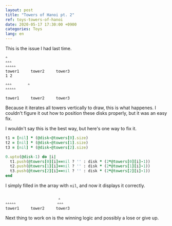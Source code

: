 ```yaml
---
layout: post
title: "Towers of Hanoi pt. 2"
ref: toys-towers-of-hanoi
date: 2020-05-17 17:30:00 +0900
categories: Toys
lang: en
---
```


This is the issue I had last time.
```
ᐞ                        
ᐞᐞᐞ                      
ᐞᐞᐞᐞᐞ                    
tower1     tower2     tower3
1 2

ᐞᐞᐞ       ᐞ              
ᐞᐞᐞᐞᐞ                    
                         
tower1     tower2     tower3
```

Because it iterates all towers vertically to draw, this is what happenes.
I couldn't figure it out how to position these disks properly, but it was an easy fix.

I wouldn't say this is the best way, but here's one way to fix it.

```rb
t1 = [nil] * (@disk-@towers[0].size)
t2 = [nil] * (@disk-@towers[1].size)
t3 = [nil] * (@disk-@towers[2].size)

0.upto(@disk-1) do |i|
  t1.push(@towers[0][i]==nil ? '' : disk * (2*@towers[0][i]-1))
  t2.push(@towers[1][i]==nil ? '' : disk * (2*@towers[1][i]-1))
  t3.push(@towers[2][i]==nil ? '' : disk * (2*@towers[2][i]-1))
end
```

I simply filled in the array with `nil`, and now it displays it correctly.

```
                      
                       ᐞ
ᐞᐞᐞᐞᐞ                  ᐞᐞᐞ
tower1     tower2     tower3
```

Next thing to work on is the winning logic and possibly a lose or give up.
